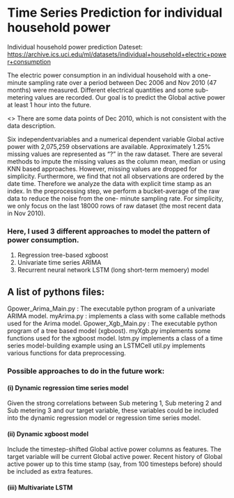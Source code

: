 # Time Series Prediction for individual household power
Individual household power prediction
Dateset: https://archive.ics.uci.edu/ml/datasets/individual+household+electric+power+consumption

The electric power consumption in an individual household with a one-minute sampling rate over a period between Dec 2006
and Nov 2010 (47 months) were measured. Different electrical quantities and some sub-metering values are recorded. 
Our goal is to predict the Global active power at least 1 hour into the future.

<> There are some data points of Dec 2010, which is not consistent with the data description.

Six independentvariables and a numerical dependent variable Global active power with 2,075,259 observations are available. 
Approximately 1.25% missing values are represented as “?” in the raw dataset. There are several methods to impute the missing
values as the column mean, median or using KNN based approaches. However, missing values are dropped for simplicity.
Furthermore, we find that not all observations are ordered by the date time. Therefore we analyze the data with explicit time 
stamp as an index. In the preprocessing step, we perform a bucket-average of the raw data to reduce the noise from the one-
minute sampling rate. For simplicity, we only focus on the last 18000 rows of raw dataset (the most recent data in Nov 2010).

### Here, I used 3 different approaches to model the pattern of power consumption.
1. Regression tree-based xgboost 
2. Univariate time series ARIMA
3. Recurrent neural network LSTM (long short-term memoery) model

## A list of pythons files:
Gpower_Arima_Main.py :  The executable python program of a univariate ARIMA model.
myArima.py : implements a class with some callable methods used for the Arima model.
Gpower_Xgb_Main.py : The executable python program of a tree based model (xgboost).
myXgb.py implements some functions used for the xgboost model.
lstm.py implements a class of a time series model-building example using an LSTMCell
util.py implements various functions for data preprocessing.


### Possible approaches to do in the future work:
#### (i) Dynamic regression time series model
Given the strong correlations between Sub metering 1, Sub metering 2 and Sub metering 3 and our target variable, 
these variables could be included into the dynamic regression model or regression time series model.

#### (ii) Dynamic xgboost model
Include the timestep-shifted Global active power columns as features. The target variable will be current Global active power. 
Recent history of Global active power up to this time stamp (say, from 100 timesteps before) should be included
as extra features.

#### (iii) Multivariate LSTM

